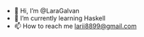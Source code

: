 - 👋 Hi, I’m @LaraGalvan
- 🌱 I’m currently learning Haskell 
- 📫 How to reach me larii8899@gmail.com

<!---
LaraGalvan/LaraGalvan is a ✨ special ✨ repository because its `README.md` (this file) appears on your GitHub profile.
You can click the Preview link to take a look at your changes.
--->
